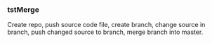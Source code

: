 <h3>tstMerge</h3>

<p>
Create repo, push source code file, create branch, change source in branch,
push changed source to branch, merge branch into master.
</p>
